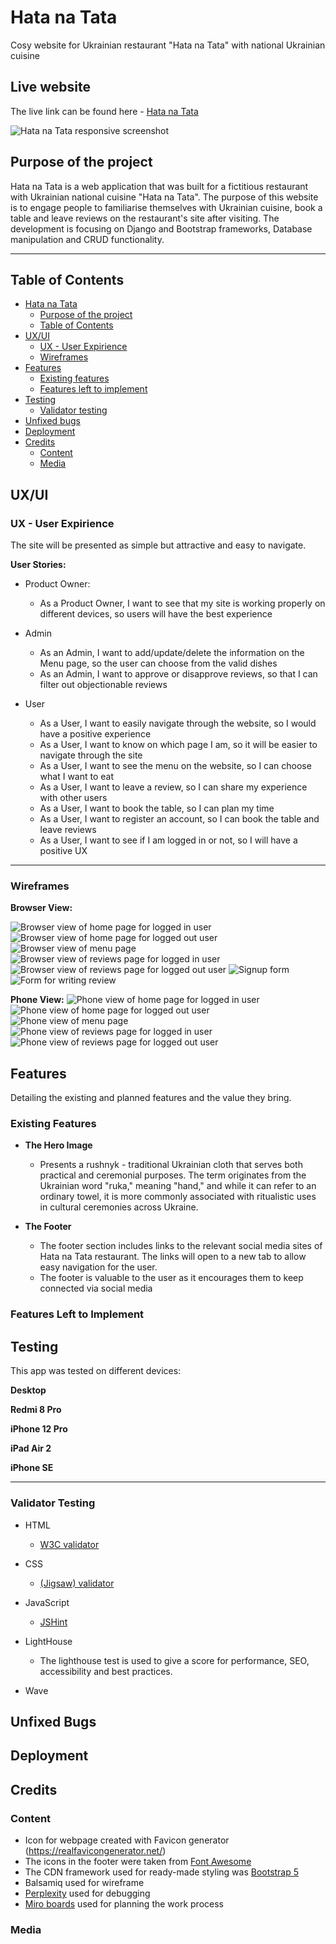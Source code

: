 # Hata na Tata

Cosy website for Ukrainian restaurant "Hata na Tata" with national Ukrainian cuisine 

## Live website

The live link can be found here - [Hata na Tata](https://hata-na-tata-ca376c445d63.herokuapp.com/) 

![Hata na Tata responsive screenshot](docs/final_views/amiresponsive.webp)
## Purpose of the project
Hata na Tata is a web application that was built for a fictitious restaurant with Ukrainian national cuisine "Hata na Tata".  The purpose of this website is to engage people to familiarise themselves with Ukrainian cuisine, book a table and leave reviews on the restaurant's site after visiting. The development is focusing on Django and Bootstrap frameworks, Database manipulation and CRUD functionality.

<hr>

## Table of Contents

- [Hata na Tata](#hata-na-tata)
  - [Purpose of the project](#purpose-of-the-project)
  - [Table of Contents](#table-of-contents)
- [UX/UI](#uxui)
  - [UX - User Expirience](#ux---user-expirience)
  - [Wireframes](#wireframes)
- [Features](#features)
  - [Existing features](#existing-features)
  - [Features left to implement](#features-left-to-implement)
- [Testing](#testing)
  - [Validator testing](#validator-testing)
- [Unfixed bugs](#unfixed-bugs)
- [Deployment](#deployment)
- [Credits](#credits)
  - [Content](#content)
  - [Media](#media)
  


## UX/UI

### UX - User Expirience

The site will be presented as simple but attractive and easy to navigate. 

__User Stories:__

- Product Owner:
  - As a Product Owner, I want to see that my site is working properly on different devices, so users will have the best experience

- Admin
  - As an Admin, I want to add/update/delete the information on the Menu page, so the user can choose from the valid dishes
  - As an Admin, I want to approve or disapprove reviews, so that I can filter out objectionable reviews

- User
   -  As a User, I want to easily navigate through the website, so I would have a positive experience
   - As a User, I want to know on which page I am, so it will be easier to navigate through the site
   - As a User, I want to see the menu on the website, so I can choose what I want to eat
   - As a User, I want to leave a review, so I can share my experience with other users
   - As a User, I want to book the table, so I can plan my time
   - As a User, I want to register an account, so I can book the table and leave reviews
   - As a User, I want to see if I am logged in or not, so I will have a positive UX

<hr>   

### Wireframes

__Browser View:__

![Browser view of home page for logged in user](docs/wireframes/home-loggedin.webp)
![Browser view of home page for logged out user](docs/wireframes/home.webp)
![Browser view of menu page](docs/wireframes/menu.webp)
![Browser view of reviews page for logged in user](docs/wireframes/reviews-loggedin.webp)
![Browser view of reviews page for logged out user](docs/wireframes/reviews.webp)
![Signup form](docs/wireframes/signup.webp)
![Form for writing review](docs/wireframes/reviewform.webp)

__Phone View:__
![Phone view of home page for logged in user](docs/wireframes/mhome-loggedin.webp)
![Phone view of home page for logged out user](docs/wireframes/mhome.webp)
![Phone view of menu page](docs/wireframes/mmenu.webp)
![Phone view of reviews page for logged in user](docs/wireframes/mreviews-loggedin.webp)
![Phone view of reviews page for logged out user](docs/wireframes/mreviews.webp)

## Features 

Detailing the existing and planned features and the value they bring.

### Existing Features

- __The Hero Image__

  - Presents a rushnyk - traditional Ukrainian cloth that serves both practical and ceremonial purposes. The term originates from the Ukrainian word "ruka," meaning "hand," and while it can refer to an ordinary towel, it is more commonly associated with ritualistic uses in cultural ceremonies across Ukraine.

- __The Footer__ 

  - The footer section includes links to the relevant social media sites of Hata na Tata restaurant. The links will open to a new tab to allow easy navigation for the user. 
  - The footer is valuable to the user as it encourages them to keep connected via social media


### Features Left to Implement



## Testing 

This app was tested on different devices:

__Desktop__

__Redmi 8 Pro__

__iPhone 12 Pro__

__iPad Air 2__

__iPhone SE__

<hr>

### Validator Testing 

- HTML
  - [W3C validator](https://validator.w3.org/#validate_by_input)
 

- CSS
  - [(Jigsaw) validator](https://jigsaw.w3.org/css-validator/)
 

- JavaScript
   -  [JSHint](https://jshint.com/)
  

- LightHouse
  - The lighthouse test is used to give a score for performance, SEO, accessibility and best practices.



- Wave
  
 

## Unfixed Bugs


## Deployment


## Credits 


### Content 

- Icon for webpage created with Favicon generator (https://realfavicongenerator.net/)
- The icons in the footer were taken from [Font Awesome](https://fontawesome.com/)
- The CDN framework used for ready-made styling was [Bootstrap 5](https://getbootstrap.com/docs/5.0/getting-started/download/)
- Balsamiq used for wireframe
- [Perplexity](https://www.perplexity.ai/) used for debugging 
- [Miro boards](https://miro.com/app/board/uXjVK1tCs_I=/) used for planning the work process


### Media